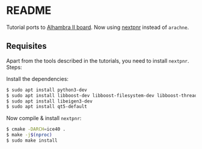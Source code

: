 # README

Tutorial ports to [Alhambra II board](https://alhambrabits.com/alhambra/). Now using [nextpnr](https://github.com/YosysHQ/nextpnr) instead of `arachne`.

## Requisites

Apart from the tools described in the tutorials, you need to install `nextpnr`. Steps:

Install the dependencies:

```bash
$ sudo apt install python3-dev
$ sudo apt install libboost-dev libboost-filesystem-dev libboost-thread-dev libboost-program-options-dev libboost-python-dev libboost-iostreams-dev libboost-dev
$ sudo apt install libeigen3-dev
$ sudo apt install qt5-default
```

Now compile & install `nextpnr`:

```bash
$ cmake -DARCH=ice40 .
$ make -j$(nproc)
$ sudo make install
```
